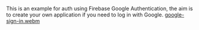 This is an example for auth using Firebase Google Authentication, the aim is to create your own application if you need to log in with Google.
[google-sign-in.webm](https://github.com/harynp/firebase-auth-flutter/assets/30035295/c71014e7-fcc0-4a9f-aee2-07922fefd70a)
